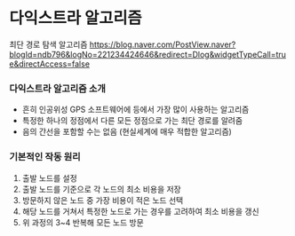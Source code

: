 # 다익스트라 알고리즘
최단 경로 탐색 알고리즘
https://blog.naver.com/PostView.naver?blogId=ndb796&logNo=221234424646&redirect=Dlog&widgetTypeCall=true&directAccess=false

### 다익스트라 알고리즘 소개
- 흔히 인공위성 GPS 소프트웨어에 등에서 가장 많이 사용하는 알고리즘
- 특정한 하나의 정점에서 다른 모든 정점으로 가는 최단 경로를 알려줌
- 음의 간선을 포함할 수는 없음 (현실세계에 매우 적합한 알고리즘)

### 기본적인 작동 원리
1. 출발 노드를 설정
2. 출발 노드를 기준으로 각 노드의 최소 비용을 저장
3. 방문하지 않은 노드 중 가장 비용이 적은 노드 선택
4. 해당 노드를 거쳐서 특정한 노드로 가는 경우를 고려하여 최소 비용을 갱신
5. 위 과정의 3~4 반복해 모든 노드 방문